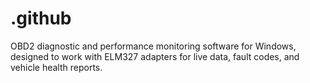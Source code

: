 # .github
OBD2 diagnostic and performance monitoring software for Windows, designed to work with ELM327 adapters for live data, fault codes, and vehicle health reports.
